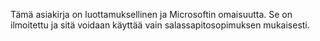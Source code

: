 Tämä asiakirja on luottamuksellinen ja Microsoftin omaisuutta. Se on ilmoitettu ja sitä voidaan käyttää vain salassapitosopimuksen mukaisesti.